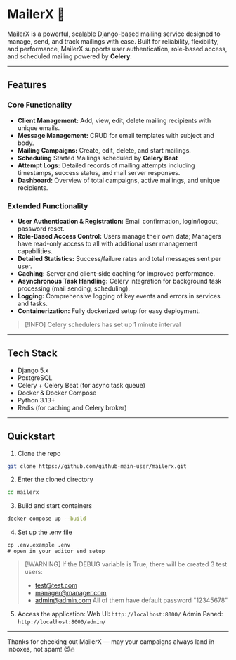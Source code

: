 # MailerX 🚀

MailerX is a powerful, scalable Django-based mailing service designed to manage, send, and track mailings with ease. Built for reliability, flexibility, and performance, MailerX supports user authentication, role-based access, and scheduled mailing powered by **Celery**.

---

## Features

### Core Functionality
- **Client Management:** Add, view, edit, delete mailing recipients with unique emails.
- **Message Management:** CRUD for email templates with subject and body.
- **Mailing Campaigns:** Create, edit, delete, and start mailings.
- **Scheduling** Started Mailings scheduled by **Celery Beat**
- **Attempt Logs:** Detailed records of mailing attempts including timestamps, success status, and mail server responses.
- **Dashboard:** Overview of total campaigns, active mailings, and unique recipients.

### Extended Functionality
- **User Authentication & Registration:** Email confirmation, login/logout, password reset.
- **Role-Based Access Control:** Users manage their own data; Managers have read-only access to all with additional user management capabilities.
- **Detailed Statistics:** Success/failure rates and total messages sent per user.
- **Caching:** Server and client-side caching for improved performance.
- **Asynchronous Task Handling:** Celery integration for background task processing (mail sending, scheduling).
- **Logging:** Comprehensive logging of key events and errors in services and tasks.
- **Containerization:** Fully dockerized setup for easy deployment.

> [!INFO] Celery schedulers has set up 1 minute interval

---

## Tech Stack

- Django 5.x
- PostgreSQL 
- Celery + Celery Beat (for async task queue)
- Docker & Docker Compose
- Python 3.13+
- Redis (for caching and Celery broker)

---

## Quickstart

1. Clone the repo
```bash
git clone https://github.com/github-main-user/mailerx.git
```

2. Enter the cloned directory
```bash
cd mailerx
```

3. Build and start containers
```bash
docker compose up --build
```

4. Set up the .env file
```
cp .env.example .env
# open in your editor end setup
```

> [!WARNING] If the DEBUG variable is True, there will be created 3 test users:
> - test@test.com
> - manager@manager.com
> - admin@admin.com
> All of them have default password "12345678"

5. Access the application:
Web UI: `http://localhost:8000/`
Admin Paned: `http://localhost:8000/admin/`

---
Thanks for checking out MailerX — may your campaigns always land in inboxes, not spam! 😈🔥

